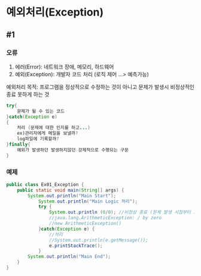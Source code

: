 # 예외처리(Exception)

## #1
### 오류
1. 에러(Error): 네트워크 장애, 메모리, 하드웨어
2. 예외(Exception): 개발자 코드 처리 (로직 제어 ...> 예측가능)

예외처리 목적: 프로그램을 정상적으로 수정하는 것이 아니고 문제가 발생시 비정상적인 종료 못하게 하는 것

```java
try{
	문제가 될 수 있는 코드
}catch(Exception e)
{
	처리 (문제에 대한 인지를 하고...)
	ex)관리자에게 메일을 보낼까?
	log파일에 기록할까?
}finally{
	예외가 발생하던 발생하지않던 강제적으로 수행되는 구문
}
```
### 예제
```java
public class Ex01_Exception {
	public static void main(String[] args) {
		System.out.println("Main Start");
			System.out.println("Main Logic 처리");
			try {
				System.out.println (0/0); //비정상 종료 (문제 발생 시점부터 그 이하 코드 실행 안됨)
				//java.lang.ArithmeticException: / by zero
				//new ArithmeticException()
			}catch(Exception e) {
				//처리
				//System.out.println(e.getMessage());
				e.printStackTrace();
			}
		System.out.println("Main End");
	}
}
```
